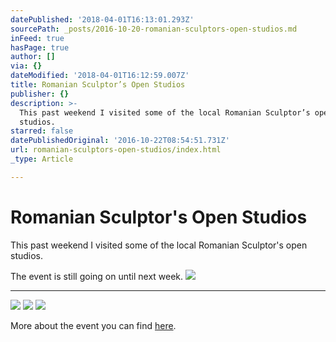 ```yaml
---
datePublished: '2018-04-01T16:13:01.293Z'
sourcePath: _posts/2016-10-20-romanian-sculptors-open-studios.md
inFeed: true
hasPage: true
author: []
via: {}
dateModified: '2018-04-01T16:12:59.007Z'
title: Romanian Sculptor’s Open Studios
publisher: {}
description: >-
  This past weekend I visited some of the local Romanian Sculptor’s open
  studios.
starred: false
datePublishedOriginal: '2016-10-22T08:54:51.731Z'
url: romanian-sculptors-open-studios/index.html
_type: Article

---
```

# Romanian Sculptor's Open Studios

This past weekend I visited some of the local Romanian Sculptor's open studios.

The event is still going on until next week.
![](https://the-grid-user-content.s3-us-west-2.amazonaws.com/ad41085e-5da7-463d-8fef-7b5b506a0d79.jpg)

---

![](https://the-grid-user-content.s3-us-west-2.amazonaws.com/c4009151-9fe5-4ab4-afb3-d641321f375e.jpg)
![](https://the-grid-user-content.s3-us-west-2.amazonaws.com/f2600e7f-5771-42be-8e42-6cd5d96b826c.jpg)
![](https://the-grid-user-content.s3-us-west-2.amazonaws.com/328ce27d-1eca-43b7-bd26-fd351b8c4c18.jpg)

More about the event you can find [here][0].

[0]: http://arstler.com/ateliere-deschise-de-sculptura
